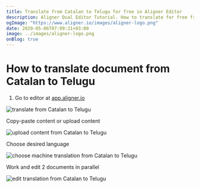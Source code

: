 ```yaml
---
title: Translate from Catalan to Telugu for free in Aligner Editor
description: Aligner Dual Editor Tutorial. How to translate for free from Catalan to Telugu. Aligner is multilingual document management platform. 
ogImage: "https://www.aligner.io/images/aligner-logo.png"
date: 2020-05-06T07:09:21+03:00
image: ../images/aligner-logo.png
onBlog: true
---
```


# How to translate document from Catalan to Telugu

1. Go to editor at [app.aligner.io](https://app.aligner.io "Aligner App web page")

![translate from Catalan to Telugu](../aligner-blank-editor.png "translate from Catalan to Telugu")

Copy-paste content or upload content

![upload content from Catalan to Telugu](../aligner-uploaded-document.png "upload content from Catalan to Telugu")

Choose desired language

![choose machine translation from Catalan to Telugu](../aligner-language-dropdown.png "choose machine translation from Catalan to Telugu")

Work and edit 2 documents in parallel

![edit translation from Catalan to Telugu](../aligner-double-sitded-editor.png "edit translation from Catalan to Telugu")

